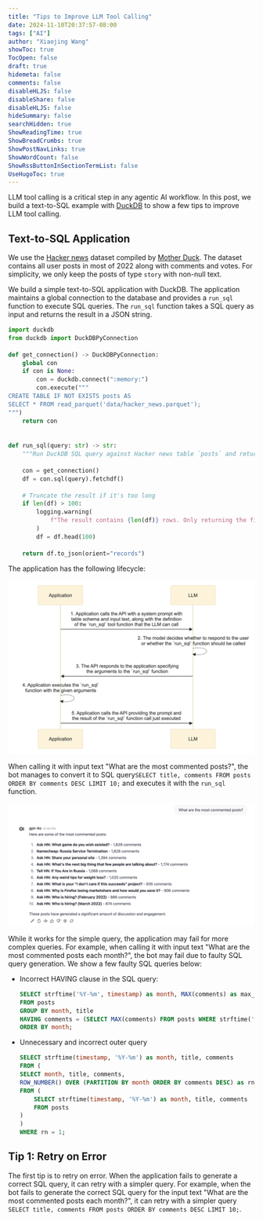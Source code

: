 ```yaml
---
title: "Tips to Improve LLM Tool Calling"
date: 2024-11-10T20:37:57-08:00
tags: ["AI"]
author: "Xiaojing Wang"
showToc: true
TocOpen: false
draft: true
hidemeta: false
comments: false
disableHLJS: false
disableShare: false
disableHLJS: false
hideSummary: false
searchHidden: true
ShowReadingTime: true
ShowBreadCrumbs: true
ShowPostNavLinks: true
ShowWordCount: false
ShowRssButtonInSectionTermList: false
UseHugoToc: true
---
```


LLM tool calling is a critical step in any agentic AI workflow. In this post, we build a text-to-SQL example with [DuckDB](https://github.com/duckdb/duckdb) to show a few tips to improve LLM tool calling.

## Text-to-SQL Application

We use the [Hacker news](https://motherduck.com/docs/getting-started/sample-data-queries/hacker-news/) dataset compiled by [Mother Duck](https://motherduck.com/). The dataset contains all user posts in most of 2022 along with comments and votes. For simplicity, we only keep the posts of type `story` with non-null text.

We build a simple text-to-SQL application with DuckDB. The application maintains a global connection to the database and provides a `run_sql` function to execute SQL queries. The `run_sql` function takes a SQL query as input and returns the result in a JSON string.

```python
import duckdb
from duckdb import DuckDBPyConnection

def get_connection() -> DuckDBPyConnection:
    global con
    if con is None:
        con = duckdb.connect(":memory:")
        con.execute("""
CREATE TABLE IF NOT EXISTS posts AS
SELECT * FROM read_parquet('data/hacker_news.parquet');
""")
    return con


def run_sql(query: str) -> str:
    """Run DuckDB SQL query against Hacker news table `posts` and return the result as a JSON string."""

    con = get_connection()
    df = con.sql(query).fetchdf()

    # Truncate the result if it's too long
    if len(df) > 100:
        logging.warning(
            f"The result contains {len(df)} rows. Only returning the first 100."
        )
        df = df.head(100)

    return df.to_json(orient="records")
```

The application has the following lifecycle:

![alt text](function_call.png)

When calling it with input text "What are the most commented posts?", the bot manages to convert it to SQL query`SELECT title, comments FROM posts ORDER BY comments DESC LIMIT 10;` and executes it with the `run_sql` function.

![alt text](most_commented.png)

While it works for the simple query, the application may fail for more complex queries. For example, when calling it with input text "What are the most commented posts each month?", the bot may fail due to faulty SQL query generation. We show a few faulty SQL queries below:

- Incorrect HAVING clause in the SQL query:

  ```sql
  SELECT strftime('%Y-%m', timestamp) as month, MAX(comments) as max_comments, title
  FROM posts
  GROUP BY month, title
  HAVING comments = (SELECT MAX(comments) FROM posts WHERE strftime('%Y-%m', timestamp) = month)
  ORDER BY month;
  ```

- Unnecessary and incorrect outer query

  ```sql
  SELECT strftime(timestamp, '%Y-%m') as month, title, comments
  FROM (
  SELECT month, title, comments,
  ROW_NUMBER() OVER (PARTITION BY month ORDER BY comments DESC) as rn
  FROM (
      SELECT strftime(timestamp, '%Y-%m') as month, title, comments
      FROM posts
  )
  )
  WHERE rn = 1;
  ```

## Tip 1: Retry on Error

The first tip is to retry on error. When the application fails to generate a correct SQL query, it can retry with a simpler query. For example, when the bot fails to generate the correct SQL query for the input text "What are the most commented posts each month?", it can retry with a simpler query `SELECT title, comments FROM posts ORDER BY comments DESC LIMIT 10;`.
